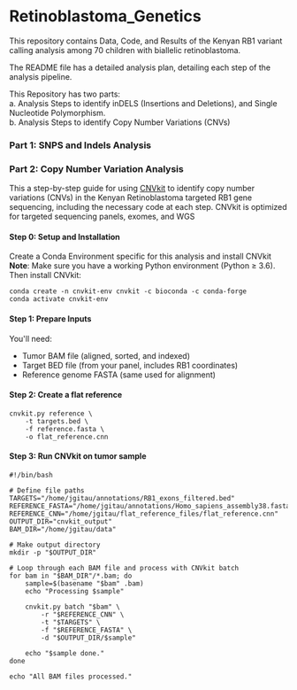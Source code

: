 # Retinoblastoma_Genetics
This repository contains Data, Code, and Results of the Kenyan RB1 variant calling analysis among 70 children with biallelic retinoblastoma.  


The README file has a detailed analysis plan, detailing each step of the analysis pipeline.    

This Repository has two parts:  
    a. Analysis Steps to identify inDELS (Insertions and Deletions), and Single Nucleotide Polymorphism.  
    b. Analysis Steps to identify Copy Number Variations (CNVs)  


### Part 1: SNPS and Indels Analysis



### Part 2: Copy Number Variation Analysis  
This a step-by-step guide for using [CNVkit](https://cnvkit.readthedocs.io/en/stable/pipeline.html) to identify copy number variations (CNVs) in the Kenyan Retinoblastoma targeted RB1 gene sequencing, including the necessary code at each step. CNVkit is optimized for targeted sequencing panels, exomes, and WGS  

#### Step 0: Setup and Installation
Create a Conda Environment specific for this analysis and install CNVkit  
**Note**: Make sure you have a working Python environment (Python ≥ 3.6). Then install CNVkit:   

```
conda create -n cnvkit-env cnvkit -c bioconda -c conda-forge
conda activate cnvkit-env
```


####  Step 1: Prepare Inputs
You'll need:

* Tumor BAM file (aligned, sorted, and indexed)
* Target BED file (from your panel, includes RB1 coordinates)
* Reference genome FASTA (same used for alignment)

#### Step 2: Create a flat reference

```
cnvkit.py reference \
    -t targets.bed \
    -f reference.fasta \
    -o flat_reference.cnn
```

#### Step 3: Run CNVkit on tumor sample

```
#!/bin/bash

# Define file paths
TARGETS="/home/jgitau/annotations/RB1_exons_filtered.bed"
REFERENCE_FASTA="/home/jgitau/annotations/Homo_sapiens_assembly38.fasta"
REFERENCE_CNN="/home/jgitau/flat_reference_files/flat_reference.cnn"
OUTPUT_DIR="cnvkit_output"
BAM_DIR="/home/jgitau/data"

# Make output directory
mkdir -p "$OUTPUT_DIR"

# Loop through each BAM file and process with CNVkit batch
for bam in "$BAM_DIR"/*.bam; do
    sample=$(basename "$bam" .bam)
    echo "Processing $sample"

    cnvkit.py batch "$bam" \
        -r "$REFERENCE_CNN" \
        -t "$TARGETS" \
        -f "$REFERENCE_FASTA" \
        -d "$OUTPUT_DIR/$sample"

    echo "$sample done."
done

echo "All BAM files processed."
```
